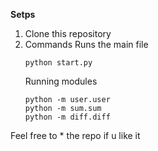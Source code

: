 **Setps**
1. Clone this repository
2. Commands
    Runs the main file
    ```
    python start.py
    ```
    Running modules
    ```
    python -m user.user
    python -m sum.sum
    python -m diff.diff
    ```
Feel free to * the repo if u like it
